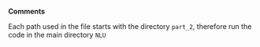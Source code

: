 **Comments**

Each path used in the file starts with the directory `part_2`, therefore run the code in the main directory `NLU`